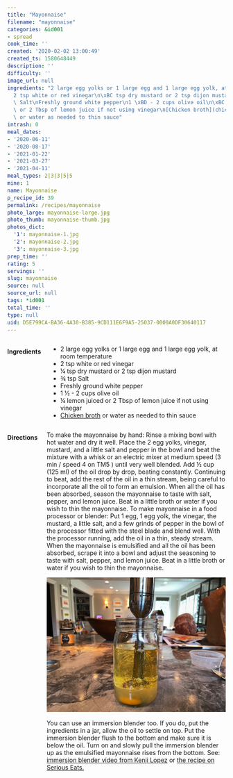 ```yaml
---
title: "Mayonnaise"
filename: "mayonnaise"
categories: &id001
- spread
cook_time: ''
created: '2020-02-02 13:00:49'
created_ts: 1580648449
description: ''
difficulty: ''
image_url: null
ingredients: "2 large egg yolks or 1 large egg and 1 large egg yolk, at room temperature\n\
  2 tsp white or red vinegar\n\xBC tsp dry mustard or 2 tsp dijon mustard\n\xBE tsp\
  \ Salt\nFreshly ground white pepper\n1 \xBD - 2 cups olive oil\n\xBC lemon juiced\
  \ or 2 Tbsp of lemon juice if not using vinegar\n[Chicken broth](chicken-stock)\
  \ or water as needed to thin sauce"
intrash: 0
meal_dates:
- '2020-06-11'
- '2020-08-17'
- '2021-01-22'
- '2021-03-27'
- '2021-04-11'
meal_types: 2|3|3|5|5
mine: 1
name: Mayonnaise
p_recipe_id: 39
permalink: /recipes/mayonnaise
photo_large: mayonnaise-large.jpg
photo_thumb: mayonnaise-thumb.jpg
photos_dict:
  '1': mayonnaise-1.jpg
  '2': mayonnaise-2.jpg
  '3': mayonnaise-3.jpg
prep_time: ''
rating: 5
servings: ''
slug: mayonnaise
source: null
source_url: null
tags: *id001
total_time: ''
type: null
uid: D5E799CA-BA36-4A30-B385-9CD111E6F9A5-25037-0000A0DF30640117
---
```

<div class="large-8 medium-7 columns" id="writeup">	</div><!-- #writeup -->
</div><!-- #row-one -->
<div class="row" id="row-two">	<div class="medium-4 small-5 columns" id="ingredients"><h4>Ingredients</h4><div class="box box-ingredients content"><ul>
<li>2 large egg yolks or 1 large egg and 1 large egg yolk, at room temperature</li>
<li>2 tsp white or red vinegar</li>
<li>¼ tsp dry mustard or 2 tsp dijon mustard</li>
<li>¾ tsp Salt</li>
<li>Freshly ground white pepper</li>
<li>1 ½ - 2 cups olive oil</li>
<li>¼ lemon juiced or 2 Tbsp of lemon juice if not using vinegar</li>
<li><a href="chicken-stock">Chicken broth</a> or water as needed to thin sauce</li>
</ul>
</div>	</div>	<div class="medium-6 small-7 columns" id="directions"><h4>Directions</h4><div class="box box-directions content"><p>To make the mayonnaise by hand: Rinse a mixing bowl with hot water and dry it well. Place the 2 egg yolks, vinegar, mustard, and a little salt and pepper in the bowl and beat the mixture with a whisk or an electric mixer at medium speed (3 min / speed 4 on TM5 ) until very well blended. Add ½ cup (125 ml) of the oil drop by drop, beating constantly. Continuing to beat, add the rest of the oil in a thin stream, being careful to incorporate all the oil to form an emulsion. When all the oil has been absorbed, season the mayonnaise to taste with salt, pepper, and lemon juice. Beat in a little broth or water if you wish to thin the mayonnaise. To make mayonnaise in a food processor or blender: Put 1 egg, 1 egg yolk, the vinegar, the mustard, a little salt, and a few grinds of pepper in the bowl of the processor fitted with the steel blade and blend well. With the processor running, add the oil in a thin, steady stream. When the mayonnaise is emulsified and all the oil has been absorbed, scrape it into a bowl and adjust the seasoning to taste with salt, pepper, and lemon juice. Beat in a little broth or water if you wish to thin the mayonnaise.</p>
<p><img src="/images/recipes/mayonnaise-2.jpg" alt="immersion blender" /></p>
<p>You can use an immersion blender too. If you do, put the ingredients in a jar, allow the oil to settle on top. Put the immersion blender flush to the bottom and make sure it is below the oil. Turn on and slowly pull the immersion blender up as the emulsified mayonnaise rises from the bottom. See: <a href="https://youtu.be/9TnIeYc2CWU">immersion blender video from Kenji Lopez</a> or <a href="https://www.seriouseats.com/recipes/2011/10/two-minute-mayonnaise.html">the recipe on Serious Eats.</a></p>
</div>	</div>